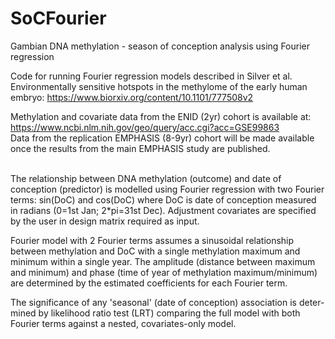 # SoCFourier
Gambian DNA methylation - season of conception analysis using Fourier regression

Code for running Fourier regression models described in 
Silver et al. Environmentally sensitive hotspots in the methylome of the
early human embryo: https://www.biorxiv.org/content/10.1101/777508v2

Methylation and covariate data from the ENID (2yr) cohort is available at:
https://www.ncbi.nlm.nih.gov/geo/query/acc.cgi?acc=GSE99863  
Data from the replication EMPHASIS (8-9yr) cohort will be made available once the results from the main EMPHASIS 
study are published.
<br/><br/>

The relationship between DNA methylation (outcome) and date of conception
(predictor) is modelled using Fourier regression with two Fourier terms:
sin(DoC) and cos(DoC) where DoC is date of conception measured in radians
(0=1st Jan; 2*pi=31st Dec). Adjustment covariates are specified by the user
in design matrix required as input.

Fourier model with 2 Fourier terms assumes a sinusoidal relationship between
methylation and DoC with a single methylation maximum and minimum within a
single year. The amplitude (distance between maximum and minimum)
and phase (time of year of methylation maximum/minimum) are determined by
the estimated coefficients for each Fourier term.

The significance of any 'seasonal' (date of conception) association is deter-
mined by likelihood ratio test (LRT) comparing the full model with both
Fourier terms against a nested, covariates-only model.
